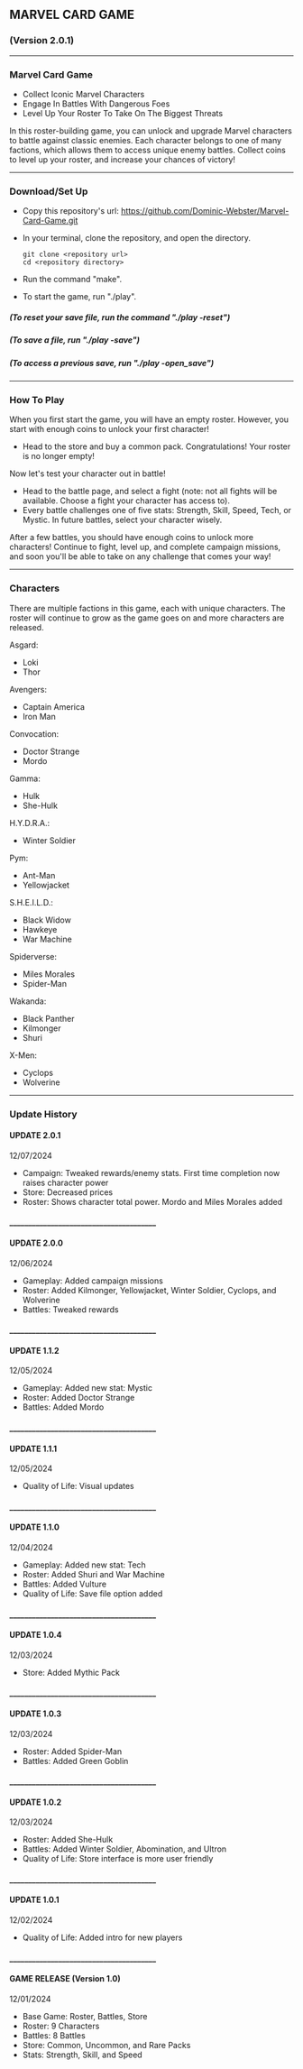 ## MARVEL CARD GAME

### (Version 2.0.1)

---

### Marvel Card Game

- Collect Iconic Marvel Characters
- Engage In Battles With Dangerous Foes
- Level Up Your Roster To Take On The Biggest Threats

 In this roster-building game, you can unlock and upgrade Marvel characters to battle against classic enemies. Each character belongs to one of many factions, which allows them to access unique enemy battles. Collect coins to level up your roster, and increase your chances of victory!

---

### Download/Set Up

- Copy this repository's url: https://github.com/Dominic-Webster/Marvel-Card-Game.git
- In your terminal, clone the repository, and open the directory.

    ```console
    git clone <repository url>
    cd <repository directory>
    ```

- Run the command "make".
- To start the game, run "./play".

##### (To reset your save file, run the command "./play -reset")
##### (To save a file, run "./play -save")
##### (To access a previous save, run "./play -open_save")

---

### How To Play

 When you first start the game, you will have an empty roster. However, you start with enough coins to unlock your first character!

- Head to the store and buy a common pack. Congratulations! Your roster is no longer empty!

 Now let's test your character out in battle!

- Head to the battle page, and select a fight (note: not all fights will be available. Choose a fight your character has access to).
- Every battle challenges one of five stats: Strength, Skill, Speed, Tech, or Mystic. In future battles, select your character wisely.

 After a few battles, you should have enough coins to unlock more characters! Continue to fight, level up, and complete campaign missions, and soon you'll be able to take on any challenge that comes your way!

---

### Characters

 There are multiple factions in this game, each with unique characters. The roster will continue to grow as the game goes on and more characters are released.

Asgard:
- Loki
- Thor

Avengers:
- Captain America
- Iron Man

Convocation:
- Doctor Strange
- Mordo

Gamma:
- Hulk
- She-Hulk

H.Y.D.R.A.:
- Winter Soldier

Pym:
- Ant-Man
- Yellowjacket

S.H.E.I.L.D.:
- Black Widow
- Hawkeye
- War Machine

Spiderverse:
- Miles Morales
- Spider-Man

Wakanda:
- Black Panther
- Kilmonger
- Shuri

X-Men:
- Cyclops
- Wolverine

---

### Update History

#### UPDATE 2.0.1
12/07/2024
- Campaign: Tweaked rewards/enemy stats. First time completion now raises character power
- Store: Decreased prices
- Roster: Shows character total power. Mordo and Miles Morales added

#### _______________________________________

#### UPDATE 2.0.0
12/06/2024
- Gameplay: Added campaign missions
- Roster: Added Kilmonger, Yellowjacket, Winter Soldier, Cyclops, and Wolverine
- Battles: Tweaked rewards

#### _______________________________________

#### UPDATE 1.1.2
12/05/2024
- Gameplay: Added new stat: Mystic
- Roster: Added Doctor Strange
- Battles: Added Mordo

#### _______________________________________

#### UPDATE 1.1.1
12/05/2024
- Quality of Life: Visual updates

#### _______________________________________

#### UPDATE 1.1.0
12/04/2024
- Gameplay: Added new stat: Tech
- Roster: Added Shuri and War Machine
- Battles: Added Vulture
- Quality of Life: Save file option added

#### _______________________________________

#### UPDATE 1.0.4
12/03/2024
- Store: Added Mythic Pack

#### _______________________________________

#### UPDATE 1.0.3
12/03/2024
- Roster: Added Spider-Man
- Battles: Added Green Goblin

#### _______________________________________

#### UPDATE 1.0.2
12/03/2024
- Roster: Added She-Hulk
- Battles: Added Winter Soldier, Abomination, and Ultron
- Quality of Life: Store interface is more user friendly

#### _______________________________________

#### UPDATE 1.0.1
12/02/2024
- Quality of Life: Added intro for new players

#### _______________________________________

#### GAME RELEASE (Version 1.0)
12/01/2024
- Base Game: Roster, Battles, Store
- Roster: 9 Characters
- Battles: 8 Battles
- Store: Common, Uncommon, and Rare Packs
- Stats: Strength, Skill, and Speed

